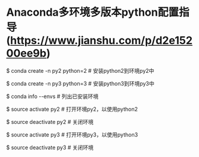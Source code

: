 # Anaconda多环境多版本python配置指导 (https://www.jianshu.com/p/d2e15200ee9b)

$ conda create -n py2 python=2 # 安装python2到环境py2中

$ conda create -n py3 python=3 # 安装python3到环境py3中

$ conda info --envs # 列出已安装环境

$ source activate py2 # 打开环境py2，以使用python2

$ source deactivate py2 # 关闭环境

$ source activate py3 # 打开环境py3，以使用python3

$ source deactivate py3 # 关闭环境
